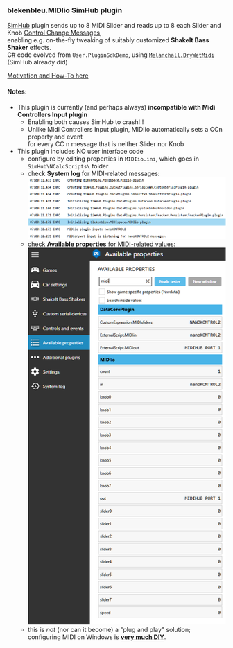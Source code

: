 ### blekenbleu.MIDIio SimHub plugin
 [SimHub](https://github.com/SHWotever/SimHub) plugin sends up to 8 MIDI Slider and reads up to 8 each Slider and Knob
 [Control Change Messages](https://www.midi.org/specifications-old/item/table-3-control-change-messages-data-bytes-2),   
 enabling e.g. on-the-fly tweaking of suitably customized **ShakeIt Bass Shaker** effects.  
 C# code evolved from `User.PluginSdkDemo`, using [`Melanchall.DryWetMidi`](https://github.com/melanchall/drywetmidi) (SimHub already did)  

[Motivation and How-To here](https://blekenbleu.github.io/MIDI/plugin/)

#### Notes:
- This plugin is currently (and perhaps always) **incompatible with Midi Controllers Input plugin**  
    - Enabling both causes SimHub to crash!!!   
    - Unlike Midi Controllers Input plugin, MIDIio automatically sets a CCn property and event  
      for every CC n message that is neither Slider nor Knob
- This plugin includes NO user interface code
    - configure by editing properties in `MIDIio.ini`, which goes in `SimHub\NCalcScripts\` folder 
    - check **System log** for MIDI-related messages:  
      ![log messages](log.png)  
    - check **Available properties** for MIDI-related values:
      ![Properties values](properties.png)
    - this is *not* (nor can it become) a "plug and play" solution;  
      configuring MIDI on Windows is [**very much DIY**](https://www.racedepartment.com/threads/simhub-plugin-s-for-output-to-midi-and-vjoy.210079/).

